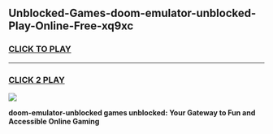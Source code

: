 
## Unblocked-Games-doom-emulator-unblocked-Play-Online-Free-xq9xc
<h3>
<a href="https://premium76.site?title=doom-emulator-unblocked&ref=26A">CLICK TO PLAY</a></h3>
<hr>

<h3>
<a href="https://premium76.site?title=doom-emulator-unblocked&ref=26A">CLICK 2 PLAY</a>
  
</h3>

<a href="https://premium76.site?title=doom-emulator-unblocked&ref=26A"><img src="https://clearcache.store/games.png"></a>


**doom-emulator-unblocked games unblocked: Your Gateway to Fun and Accessible Online Gaming**
